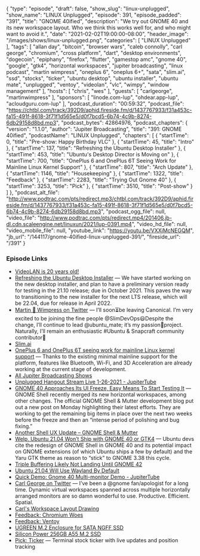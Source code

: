 {
  "type": "episode",
  "draft": false,
  "show_slug": "linux-unplugged",
  "show_name": "LINUX Unplugged",
  "episode": 391,
  "episode_padded": "391",
  "title": "GNOME 40ified",
  "description": "We try out GNOME 40 and its new workspace layout. Who we think this works well for, and who might want to avoid it.",
  "date": "2021-02-02T19:00:00-08:00",
  "header_image": "/images/shows/linux-unplugged.png",
  "categories": [
    "LINUX Unplugged"
  ],
  "tags": [
    "allan day",
    "bitcoin",
    "browser wars",
    "caleb connolly",
    "carl george",
    "chromium",
    "cross platform",
    "dart",
    "desktop environments",
    "dogecoin",
    "epiphany",
    "firefox",
    "flutter",
    "gamestop amc",
    "gnome 40",
    "google",
    "gtk4",
    "horizontal workspaces",
    "jupiter broadcasting",
    "linux podcast",
    "martin wimpress",
    "oneplus 6",
    "oneplus 6+",
    "sata",
    "slim.ai",
    "ssd",
    "stocks",
    "ticker",
    "ubuntu desktop",
    "ubuntu installer",
    "ubuntu mate",
    "unplugged",
    "ventoy",
    "videolan",
    "vlc",
    "wimpy",
    "window management"
  ],
  "hosts": [
    "chris",
    "wes"
  ],
  "guests": [
    "carlgeorge",
    "martinwimpress"
  ],
  "sponsors": [
    "linode.com-lup",
    "ohdear.app-lup",
    "acloudguru.com-lup"
  ],
  "podcast_duration": "00:59:32",
  "podcast_file": "https://chtbl.com/track/392D9/aphid.fireside.fm/d/1437767933/f31a453c-fa15-491f-8618-3f71f1d565e5/d0f7bcd5-6b74-4c9b-8274-6db29158d8bd.mp3",
  "podcast_bytes": 42864976,
  "podcast_chapters": {
    "version": "1.1.0",
    "author": "Jupiter Broadcasting",
    "title": "391: GNOME 40ified",
    "podcastName": "LINUX Unplugged",
    "chapters": [
      {
        "startTime": 0,
        "title": "Pre-show: Happy Birthday VLC"
      },
      {
        "startTime": 45,
        "title": "Intro"
      },
      {
        "startTime": 137,
        "title": "Refreshing the Ubuntu Desktop Installer"
      },
      {
        "startTime": 453,
        "title": "Ubuntu's Desktop Director is Moving on"
      },
      {
        "startTime": 700,
        "title": "OnePlus 6 and OnePlus 6T Seeing Work for Mainline Linux Kernel Support"
      },
      {
        "startTime": 807,
        "title": "Arch Update"
      },
      {
        "startTime": 1146,
        "title": "Housekeeping"
      },
      {
        "startTime": 1322,
        "title": "Feedback"
      },
      {
        "startTime": 2283,
        "title": "Trying Out Gnome 40"
      },
      {
        "startTime": 3253,
        "title": "Pick"
      },
      {
        "startTime": 3510,
        "title": "Post-show"
      }
    ]
  },
  "podcast_alt_file": "http://www.podtrac.com/pts/redirect.mp3/chtbl.com/track/392D9/aphid.fireside.fm/d/1437767933/f31a453c-fa15-491f-8618-3f71f1d565e5/d0f7bcd5-6b74-4c9b-8274-6db29158d8bd.mp3",
  "podcast_ogg_file": null,
  "video_file": "http://www.podtrac.com/pts/redirect.mp4/201406.jb-dl.cdn.scaleengine.net/linuxun/2021/lup-0391.mp4",
  "video_hd_file": null,
  "video_mobile_file": null,
  "youtube_link": "https://youtu.be/VXXjMcNEGQM",
  "jb_url": "/144117/gnome-40ified-linux-unplugged-391/",
  "fireside_url": "/391"
}


### Episode Links

  * [VideoLAN is 20 years old!](https://www.videolan.org/press/videolan-20.html "VideoLAN is 20 years old!")
  * [Refreshing the Ubuntu Desktop Installer](https://discourse.ubuntu.com/t/refreshing-the-ubuntu-desktop-installer/20659 "Refreshing the Ubuntu Desktop Installer") — We have started working on the new desktop installer, and plan to have a preliminary version ready for testing in the 21.10 release; due in October 2021. This paves the way to transitioning to the new installer for the next LTS release, which will be 22.04, due for release in April 2022.
  * [Martin 🙂 Wimpress on Twitter](https://twitter.com/m_wimpress/status/1356654010770599936 "Martin 🙂 Wimpress on Twitter") — I’ll soon⏳be leaving Canonical. I’m very excited to be joining the fine people @SlimDevOps😃Despite the change, I’ll continue to lead @ubuntu_mate; it’s my passion💖project. Naturally, I’ll remain an enthusiastic #Ubuntu & Snapcraft community contributor💪
  * [Slim.ai](http://slim.ai/ "Slim.ai")
  * [OnePlus 6 and OnePlus 6T seeing work for mainline Linux kernel support](https://www.xda-developers.com/oneplus-6-6t-mainline-linux-kernel-support/ "OnePlus 6 and OnePlus 6T seeing work for mainline Linux kernel support") — Thanks to the existing minimal mainline support for the platform, features like Bluetooth, Wi-Fi, and 3D Acceleration are already working at the current stage of development.
  * [All Jupiter Broadcasting Shows](https://feed.jupiter.zone/allshows "All Jupiter Broadcasting Shows")
  * [Unplugged Hangout Stream Live 1-26-2021 - JupiterTube](https://jupiter.tube/videos/watch/ae66c7cd-eea8-4d71-9907-49a81cbb815c "Unplugged Hangout Stream Live 1-26-2021 - JupiterTube")
  * [GNOME 40 Approaches Its UI Freeze, Easy Means To Start Testing It](https://www.phoronix.com/scan.php?page=news_item&px=GNOME-40-Shell-UI-Freeze-Coming "GNOME 40 Approaches Its UI Freeze, Easy Means To Start Testing It") — GNOME Shell recently merged its new horizontal workspaces, among other changes. The official GNOME Shell & Mutter development blog put out a new post on Monday highlighting their latest efforts. They are working to get the remaining big items in place over the next two weeks before the freeze and then an “intense period of polishing and bug fixing.”
  * [Another Shell UX Update – GNOME Shell & Mutter](https://blogs.gnome.org/shell-dev/2021/02/01/another-shell-ux-update/ "Another Shell UX Update – GNOME Shell & Mutter")
  * [Welp, Ubuntu 21.04 Won’t Ship with GNOME 40 or GTK4](https://www.omgubuntu.co.uk/2021/01/why-ubuntu-21-04-wont-include-gnome-40-or-gtk4 "Welp, Ubuntu 21.04 Won’t Ship with GNOME 40 or GTK4") — Ubuntu devs cite the redesign of GNOME Shell in GNOME 40 and its potential impact on GNOME extensions (of which Ubuntu ships a few by default) and the Yaru GTK theme as reason to “stick” to GNOME 3.38 this cycle.
  * [Triple Buffering Likely Not Landing Until GNOME 42](https://www.phoronix.com/scan.php?page=news_item&px=GNOME-42-Likely-Triple-Buffers "Triple Buffering Likely Not Landing Until GNOME 42")
  * [Ubuntu 21.04 Will Use Wayland By Default](https://www.omgubuntu.co.uk/2021/01/ubuntu-21-04-will-use-wayland-by-default "Ubuntu 21.04 Will Use Wayland By Default")
  * [Quick Demo: Gnome 40 Multi-monitor Demo - JupiterTube](https://jupiter.tube/videos/watch/f8cde031-4a90-44ae-84eb-bd48361eed8e "Quick Demo: Gnome 40 Multi-monitor Demo - JupiterTube")
  * [Carl George on Twitter](https://twitter.com/carlwgeorge/status/1355699807302656005 "Carl George on Twitter") — I’ve been a @gnome fan/apologist for a long time. Dynamic virtual workspaces spanned across multiple horizontally arranged monitors are so damn wonderful to use. Productive. Efficient. Spatial.
  * [Carl's Workspace Layout Drawing](https://twitter.com/carlwgeorge/status/1356421924864348160 "Carl's Workspace Layout Drawing")
  * [Feedback: Chromium Woes](https://slexy.org/view/s21kmZF0cH "Feedback: Chromium Woes")
  * [Feedback: Ventoy](https://slexy.org/view/s21BafoG5f "Feedback: Ventoy")
  * [UGREEN M.2 Enclosure for SATA NGFF SSD](https://www.amazon.com/gp/product/B082NRJ5MS/ref=ppx_yo_dt_b_asin_title_o00_s00?ie=UTF8&psc=1 "UGREEN M.2 Enclosure for SATA NGFF SSD")
  * [Silicon Power 256GB A55 M.2 SSD](https://www.amazon.com/gp/product/B079X7LMLY/ref=ppx_yo_dt_b_asin_title_o00_s00?ie=UTF8&psc=1 "Silicon Power 256GB A55 M.2 SSD")
  * [Pick: Ticker](https://github.com/achannarasappa/ticker "Pick: Ticker") — Terminal stock ticker with live updates and position tracking


